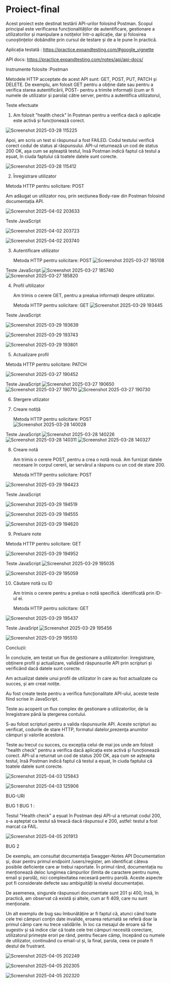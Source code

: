 # Proiect-final
Acest proiect este destinat testării API-urilor folosind Postman. Scopul principal este verificarea funcționalităților de autentificare, gestionare a utilizatorilor și manipulare a notițelor într-o aplicație, dar și folosirea cunoștințelor dobândite prin cursul de testare și de a le pune în practică. 

Aplicația testată : https://practice.expandtesting.com/#google_vignette

API docs: https://practice.expandtesting.com/notes/api/api-docs/

Instrumente folosite :Postman

Metodele HTTP acceptate de acest API sunt: GET, POST, PUT, PATCH și DELETE. De exemplu, am folosit GET pentru  a obține date sau pentru a verifica starea autentificării, POST- pentru  a trimite informații  (cum ar fi numele de utilizator și parola) către server, pentru a autentifica utilizatorul, 



Teste efectuate

1. Am folosit "health check" în Postman pentru a verifica dacă o aplicație este activă și funcționează corect.

![Screenshot 2025-03-28 115225](https://github.com/user-attachments/assets/72166e5a-ca1f-47d8-9e71-648337edac50)

Apoi, am scris un test si răspunsul a fost FAILED.
Codul testului verifică corect codul de status al răspunsului.
API-ul returnează un cod de status 200 OK, așa cum se așteaptă testul, însă Postman indică faptul că testul a eșuat, în ciuda faptului că toatele datele sunt corecte.

![Screenshot 2025-03-28 115412](https://github.com/user-attachments/assets/474d6996-1609-4926-b9ad-de4646f8bd90)












2.  Înregistrare utilizator

   
   Metoda HTTP pentru solicitare: POST

   
   Am adăugat un utilizator nou, prin secțiunea Body-raw din Postman folosind documentația API.


![Screenshot 2025-04-02 203633](https://github.com/user-attachments/assets/e255b813-0bee-4354-96d8-ebde186bdaaa)


Teste JavaScript

![Screenshot 2025-04-02 203723](https://github.com/user-attachments/assets/ee6ca1e2-e875-4f7f-867f-06fab9ff296f)

![Screenshot 2025-04-02 203740](https://github.com/user-attachments/assets/86474239-0c67-41ef-8154-5e1e3b038344)






3. Autentificare utilizator
   
   Metoda HTTP pentru solicitare: POST
![Screenshot 2025-03-27 185108](https://github.com/user-attachments/assets/3533fc98-f393-4f1a-a2f1-d0a9ce381850)

Teste JavaScript
![Screenshot 2025-03-27 185740](https://github.com/user-attachments/assets/aa75148e-e3e8-4ab5-b0c4-64192b127d76)
![Screenshot 2025-03-27 185820](https://github.com/user-attachments/assets/f67c24b7-739c-4e93-a3c9-7485a2daffce)











4. Profil ultilizator

   Am trimis o cerere GET, pentru a prealua informații despre utilizator.


   Metoda HTTP pentru solicitare: GET
![Screenshot 2025-03-29 193445](https://github.com/user-attachments/assets/ca2b228f-4a89-4052-99e7-513a3240b6d9)


Teste JavaScript

![Screenshot 2025-03-29 193639](https://github.com/user-attachments/assets/03b22084-437c-4fb3-aaa8-d2df823c3385)

![Screenshot 2025-03-29 193743](https://github.com/user-attachments/assets/839b0b53-0b2b-4c03-9498-1a3a8ba2c6f8)

![Screenshot 2025-03-29 193801](https://github.com/user-attachments/assets/82128877-20f2-4792-b789-d7c748895dec)







  5. Actualizare profil
  
      
Metoda HTTP pentru solicitare: PATCH

   ![Screenshot 2025-03-27 190452](https://github.com/user-attachments/assets/8002ea65-0f1c-4a48-9e41-938a6b54bb6b)


Teste JavaScript
![Screenshot 2025-03-27 190650](https://github.com/user-attachments/assets/5c454d4f-03e4-4746-8469-103ae47ad828)
![Screenshot 2025-03-27 190710](https://github.com/user-attachments/assets/0d2b5280-19ac-4285-b35e-d5c925e63532)
![Screenshot 2025-03-27 190730](https://github.com/user-attachments/assets/4aba954d-e102-4fa4-9c44-4390065a5f1c)






6. Stergere utlizator






7. Creare notiță
   
   Metoda HTTP pentru solicitare: POST
![Screenshot 2025-03-28 140028](https://github.com/user-attachments/assets/28ab58a0-ebce-4a91-87cd-1b1d6110d362)

Teste JavaScript
![Screenshot 2025-03-28 140226](https://github.com/user-attachments/assets/f17675d2-9546-43ff-8c50-9dd956f96f17)
![Screenshot 2025-03-28 140311](https://github.com/user-attachments/assets/a5187311-8226-455a-b743-96a861eb1a84)
![Screenshot 2025-03-28 140327](https://github.com/user-attachments/assets/6e98591a-bc01-4450-a99a-811a88eda331)





8. Creare notă

   Am trimis o cerere POST, pentru a crea o notă nouă. Am furnizat datele necesare în corpul cererii, iar servărul a răspuns cu un cod de stare 200.

     Metoda HTTP pentru solicitare: POST

![Screenshot 2025-03-29 194423](https://github.com/user-attachments/assets/d3b139de-112f-4ad9-ac1f-89fdf66414a8)


Teste JavaScript

![Screenshot 2025-03-29 194519](https://github.com/user-attachments/assets/87227004-5199-4f13-a19a-8ca8de6d0e76)

![Screenshot 2025-03-29 194555](https://github.com/user-attachments/assets/91ba1d95-7516-4ccf-8551-471bea3a1a37)

![Screenshot 2025-03-29 194620](https://github.com/user-attachments/assets/a3af8ded-b00b-4fd2-a994-d0dd85d37a70)



9. Preluare note
    
  Metoda HTTP pentru solicitare: GET

  ![Screenshot 2025-03-29 194952](https://github.com/user-attachments/assets/2051aed6-7f5c-4867-b453-c5df9518cb80)


Teste JavaScript
![Screenshot 2025-03-29 195035](https://github.com/user-attachments/assets/d357462e-faa6-4017-be05-f9cb50025be2)

![Screenshot 2025-03-29 195059](https://github.com/user-attachments/assets/aa5d2a50-57ec-408a-a989-355c7cc1db1d)



10. Căutare notă cu ID
    
    Am trimis o cerere pentru a prelua o notă specifică. identificată prin ID-ul ei.
    
      Metoda HTTP pentru solicitare: GET

![Screenshot 2025-03-29 195437](https://github.com/user-attachments/assets/a3c81119-c30a-4799-92c7-344f2ac2760b)


Teste JavaSript
![Screenshot 2025-03-29 195456](https://github.com/user-attachments/assets/aa4f352e-d80e-46fd-9160-dca499061954)

![Screenshot 2025-03-29 195510](https://github.com/user-attachments/assets/c1da3299-bc66-464c-b019-fa1119377f92)




Concluzii:

În concluzie, am testat un flux de gestionare a utilizatorilor: înregistrare, obținere profil și actualizare, validând răspunsurile API prin scripturi și verificând dacă datele sunt corecte.

Am actualizat datele unui profil de utilizator în care au fost actualizate cu succes, și am creat notițe.

Au fost create teste pentru a verifica funcționalitate API-ului, aceste teste fiind scrise în JavaScript.

Teste au acoperit un flux complex de gestionare a utilizatorilor, de la înregistrare până la ștergerea contului.

S-au folost scripturi pentru a valida răspunsurile API. Aceste scripturi au verificat, codurile de stare HTTP, formatul datelor,prezența anumitor câmpuri și valorile acestora.

Teste au trecut cu succes, cu excepția celui de mai jos unde am folosit "health check"  pentru a verifica dacă aplicația este activă și funcționează corect. API-ul a returnat un cod de status 200 OK, așa cum se așteapta testul, însă Postman indică faptul că testul a eșuat, în ciuda faptului că toatele datele sunt corecte.



![Screenshot 2025-04-03 125843](https://github.com/user-attachments/assets/1c491073-ef79-4907-b01b-280b0761eba7)

![Screenshot 2025-04-03 125906](https://github.com/user-attachments/assets/bcc3609c-6663-429f-8988-3e843f3dbc4b)




BUG-URI

BUG 1
BUG 1 :

Testul "Health check" a eșuat în Postman deși API-ul a returnat codul 200, s-a așteptat ca testul să treacă dacă răspunsul e 200, astfel: testul a fost marcat ca FAIL.


![Screenshot 2025-04-05 201913](https://github.com/user-attachments/assets/d057c962-cefd-4c05-9be1-03630b51e1f7)




BUG 2


De exemplu, am consultat documentația Swagger-Notes API Documentation și, doar pentru primul endpoint /users/register, am identificat câteva posibile deficiențe care ar trebui raportate. În primul rând, documentația nu menționează deloc lungimea câmpurilor (limita de caractere pentru nume, email și parolă), nici complexitatea necesară pentru parolă. Aceste aspecte pot fi considerate defecte sau ambiguități la nivelul documentației.

De asemenea, singurele răspunsuri documentate sunt 201 și 400, însă, în practică, am observat că există și altele, cum ar fi 409, care nu sunt menționate.

Un alt exemplu de bug sau îmbunătățire ar fi faptul că, atunci când toate cele trei câmpuri conțin date invalide, eroarea returnată se referă doar la primul câmp care nu trece validările. În loc ca mesajul de eroare să fie sugestiv și să indice clar că toate cele trei câmpuri necesită corectare, utilizatorul primește erori pe rând, pentru fiecare câmp, începând cu numele de utilizator, continuând cu email-ul și, la final, parola, ceea ce poate fi destul de frustrant.


![Screenshot 2025-04-05 202249](https://github.com/user-attachments/assets/60f64490-2d43-4948-8799-363de11c675f)


![Screenshot 2025-04-05 202305](https://github.com/user-attachments/assets/bd1c7ddf-8a4a-484e-b07c-fd88e5ea8da1)




![Screenshot 2025-04-05 202320](https://github.com/user-attachments/assets/293e1899-3daa-4403-a901-e143d482fc43)








   

